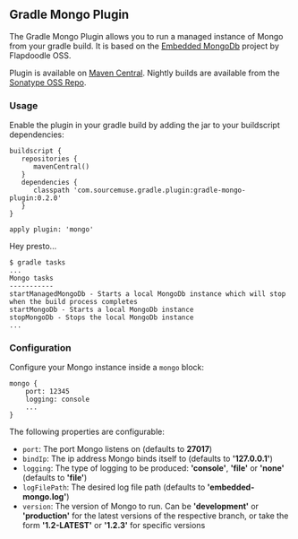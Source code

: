 ## Gradle Mongo Plugin ##

The Gradle Mongo Plugin allows you to run a managed instance of Mongo from your gradle build. It is based on the [Embedded MongoDb](https://github.com/flapdoodle-oss/de.flapdoodle.embed.mongo) project by Flapdoodle OSS.

Plugin is available on [Maven Central](http://search.maven.org/#search%7Cga%7C1%7Ca%3A%22gradle-mongo-plugin%22). Nightly builds are available from the [Sonatype OSS Repo](https://oss.sonatype.org/content/repositories/snapshots/com/sourcemuse/gradle/plugin/gradle-mongo-plugin/).

### Usage ###

Enable the plugin in your gradle build by adding the jar to your buildscript dependencies:

```
buildscript {
   repositories {
      mavenCentral()
   }
   dependencies {
      classpath 'com.sourcemuse.gradle.plugin:gradle-mongo-plugin:0.2.0'
   }
}

apply plugin: 'mongo'
```

Hey presto...

```
$ gradle tasks
...
Mongo tasks
-----------
startManagedMongoDb - Starts a local MongoDb instance which will stop when the build process completes
startMongoDb - Starts a local MongoDb instance
stopMongoDb - Stops the local MongoDb instance
...
```

### Configuration ###

Configure your Mongo instance inside a ```mongo``` block:

```
mongo {
    port: 12345
    logging: console
    ...
}
```

The following properties are configurable:

* ```port```: The port Mongo listens on (defaults to **27017**)
* ```bindIp```: The ip address Mongo binds itself to (defaults to **'127.0.0.1'**)
* ```logging```: The type of logging to be produced: **'console'**, **'file'** or **'none'** (defaults to **'file'**)
* ```logFilePath```: The desired log file path (defaults to **'embedded-mongo.log'**)
* ```version```: The version of Mongo to run. Can be **'development'** or **'production'** for the latest versions of the respective branch, or take the form **'1.2-LATEST'** or **'1.2.3'** for specific versions
